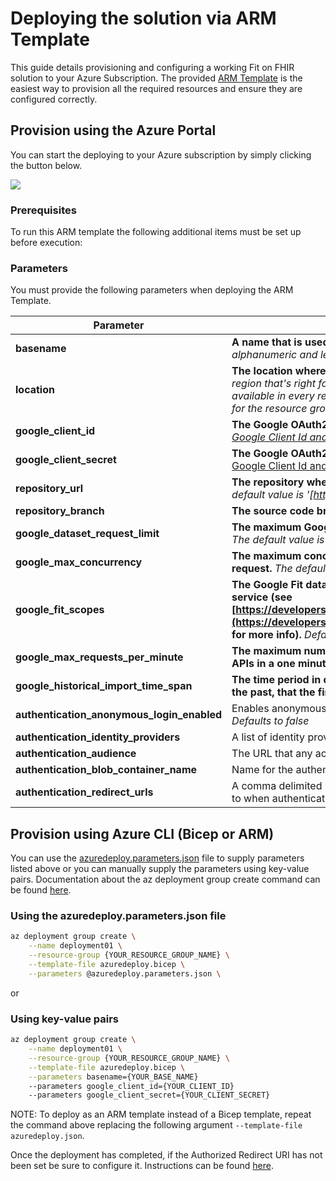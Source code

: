 # Deploying the solution via ARM Template

This guide details provisioning and configuring a working Fit on FHIR solution to your Azure Subscription. The provided [ARM Template](../deploy/azuredeploy.json) is the easiest way to provision all the required resources and ensure they are configured correctly.

## Provision using the Azure Portal

You can start the deploying to your Azure subscription by simply clicking the button below.

<a href="https://portal.azure.com/#create/Microsoft.Template/uri/https%3A%2F%2Fraw.githubusercontent.com%2FMicrosoft%2Ffit-on-fhir%2Fmain%2Fdeploy%2Fazuredeploy.json" target="_blank">
    <img src="../media/deploy-button.png"/>
</a>

### Prerequisites

To run this ARM template the following additional items must be set up before execution:

### Parameters

You must provide the following parameters when deploying the ARM Template.

|Parameter|Use|Required
|---|---|---
|**basename**|**A name that is used to name provisioned resources.** *Should be alphanumeric and less than 16 characters. Must be globally unique.*|true
|**location**|**The location where the resources(s) are deployed.** *Choose the Azure region that's right for you and your customers. Not every resource is available in every region. The default value will be the location defined for the resource group.*|false
|**google_client_id**|**The Google OAuth2 web application client id.** *[Where to find your Google Client Id and Secret](./finding-google-client-id-and-secret.md)*|true
|**google_client_secret**|**The Google OAuth2 web application secret.** [Where to find your Google Client Id and Secret](./finding-google-client-id-and-secret.md)*|true
|**repository_url**|**The repository where the fit-on-fhir source code resides.** *The default value is '[https://github.com/Microsoft/fit-on-fhir]()'*|false
|**repository_branch**|**The source code branch to be deployed.** *The default value is 'main'*|false
|**google_dataset_request_limit**|**The maximum Google Fit data points returned per dataset request.** *The default value is 1000*|false
|**google_max_concurrency**|**The maximum concurrent tasks allowed per Google Fit dataset request.** *The default value is 10*|false
|**google_fit_scopes**|**The Google Fit data authorization scopes allowed for users of this service (see [https://developers.google.com/fit/datatypes#authorization_scopes](https://developers.google.com/fit/datatypes#authorization_scopes) for more info).** *Defaults to all available scopes*|false
|**google_max_requests_per_minute**|**The maximum number of requests that can be made to the Google APIs in a one minute period.** *Defaults to 300*|false
|**google_historical_import_time_span**|**The time period in days, hours, minutes, and seconds from now into the past, that the first data import will cover.** *Defaults to 30 days*|false
|**authentication_anonymous_login_enabled**|Enables anonymous logins (true) or requires authentication (false). *Defaults to false*|false
|**authentication_identity_providers**|A list of identity provider URLs used when authentication is required.|false
|**authentication_audience**|The URL that any access tokens are granted for.|false
|**authentication_blob_container_name**|Name for the authentication data storage container.|false
|**authentication_redirect_urls**|A comma delimited list of approved redirect URLs that can be navigated to when authentication completes successfully.|false

## Provision using Azure CLI (Bicep or ARM)

You can use the [azuredeploy.parameters.json](../deploy/azuredeploy.parameters.json) file to supply parameters listed above or you can manually supply the parameters using key-value pairs. Documentation about the az deployment group create command can be found [here](https://docs.microsoft.com/en-us/cli/azure/deployment/group?view=azure-cli-latest#az-deployment-group-create).

### Using the azuredeploy.parameters.json file

```sh
az deployment group create \
    --name deployment01 \
    --resource-group {YOUR_RESOURCE_GROUP_NAME} \
    --template-file azuredeploy.bicep \
    --parameters @azuredeploy.parameters.json \
```

or

### Using key-value pairs

```sh
az deployment group create \
    --name deployment01 \
    --resource-group {YOUR_RESOURCE_GROUP_NAME} \
    --template-file azuredeploy.bicep \
    --parameters basename={YOUR_BASE_NAME}
    --parameters google_client_id={YOUR_CLIENT_ID}
    --parameters google_client_secret={YOUR_CLIENT_SECRET}
```

NOTE: To deploy as an ARM template instead of a Bicep template, repeat the command above replacing the following argument `--template-file azuredeploy.json`.

Once the deployment has completed, if the Authorized Redirect URI has not been set be sure to configure it. Instructions can be found [here](./setting-redirect-uris.md).
